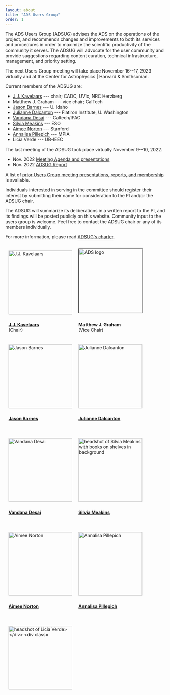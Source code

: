 ```yaml
---
layout: about
title: "ADS Users Group"
order: 1
---
```


<style type="text/css">
.floated_img {
    display: inline-block;
    height: 200px;
    width: 200px;
    float: middle;
    overflow: hidden;
    vertical-align: middle;
    margin-bottom: 10px;
    padding: 10px;
}

.sizedpic {
    width: 100%;
    float: middle;
    position: relative;
    vertical-align: middle;
    margin-top: 10px;
}
.textlabel {
    height: 50px;
    text-align: left;
    padding-left: 10px;
}

</style>

The ADS Users Group (ADSUG) advises the ADS on the operations of the project, and recommends changes and improvements to both its services and procedures in order to maximize the scientific productivity of the community it serves. The ADSUG will advocate for the user community and provide suggestions regarding content curation, technical infrastructure, management, and priority setting.

The next Users Group meeting will take place November 16--17, 2023 virtually and at the Center for Astrophysics \| Harvard & Smithsonian.

Current members of the ADSUG are:

- [J.J. Kavelaars](http://astroherzberg.org/people/jj-kavelaars/) --- chair; CADC, UVic, NRC Herzberg
- Matthew J. Graham --- vice chair; CalTech
- [Jason Barnes](http://barnesos.net/pro) --- U. Idaho
- [Julianne Dalcanton](https://www.simonsfoundation.org/people/julianne-dalcanton/) --- Flatiron Institute, U. Washington
- [Vandana Desai](http://web.ipac.caltech.edu/staff/desai/index.html) --- Caltech/IPAC
- [Silvia Meakins](https://www.eso.org/sci/libraries/about.html) --- ESO
- [Aimee Norton](http://sun.stanford.edu/~norton/) --- Stanford
- [Annalisa Pillepich](https://www.mpia.de/gc-theory) --- MPIA
- Licia Verde --- UB-IEEC

The last meeting of the ADSUG took place virtually November 9--10, 2022.

- Nov. 2022 [Meeting Agenda and presentations](../adsug/past_meetings/2022-11-01-202211-program.html)
- Nov. 2022 [ADSUG Report](https://ads.harvard.edu/adsug/2022/ADSUG_report_2022.pdf)

A list of [prior Users Group meeting presentations, reports, and membership](../adsug/meetings.html) is available.

Individuals interested in serving in the committee should register their interest by submitting their name for consideration to the PI and/or the ADSUG chair.

The ADSUG will summarize its deliberations in a written report to the PI, and its findings will be posted publicly on this website. Community input to the users group is welcome. Feel free to contact the ADSUG chair or any of its members individually.

For more information, please read [ADSUG's charter](../adsug/charter.html).

<div>

<div style="float:left;">
  <div class="floated_img">
    <img class="sizedpic" src="../img/adsug/kavelaars.jpg"
	 alt="J.J. Kavelaars">
  </div>
  <div class="textlabel">
    <p><A HREF="http://astroherzberg.org/people/jj-kavelaars/"><B>J.J. Kavelaars</B></A> <br>(Chair)</p>
  </div>
</div>

<div style="float:left;">
  <div class="floated_img">
    <img src="{{ site.baseurl }}/about/img/ads_logo.png" alt="ADS logo" height="200" width="200" alt="Image" style="float: left; margin: 4px 10px 0px 0px; border: 1px solid #000000;">
  </div>
  <div class="textlabel">
    <p><B>Matthew J. Graham</B> <br>(Vice Chair)</p>
  </div>
</div>

<div style="float:left;">
  <div class="floated_img">
    <img class="sizedpic" src="../img/adsug/jbarnes.jpeg"
	 alt="Jason Barnes">>
  </div>
  <div class="textlabel">
    <p><A HREF="http://barnesos.net/pro"><B>Jason Barnes</B></A></p>
  </div>
</div>

<div style="float:left;">
  <div class="floated_img">
    <img class="sizedpic" src="https://simonsfoundation.imgix.net/wp-content/uploads/2021/07/05131237/Dalcanton_headshot_final.jpg?auto=format&w=120&h=120&fit=crop&crop=faces&q=90&dpr=2"
	 alt="Julianne Dalcanton ">
  </div>
  <div class="textlabel">
    <p><A HREF="https://www.simonsfoundation.org/people/julianne-dalcanton/"><B>Julianne Dalcanton</B></A></p>
  </div>
</div>

<div style="float:left;">
  <div class="floated_img">
    <img class="sizedpic" src="../img/adsug/Vandana_Desai.jpeg"
	 alt="Vandana Desai">
  </div>
  <div class="textlabel">
    <p><A HREF="http://web.ipac.caltech.edu/staff/desai/index.html"><B>Vandana Desai</B></A></p>
  </div>
</div>

<div style="float:left;">
  <div class="floated_img">
     <img class="sizedpic" src="../img/adsug/smeakins.png"
	 alt="headshot of Silvia Meakins with books on shelves in background">
  </div>
  <div class="textlabel">
    <p><A HREF="https://www.eso.org/sci/libraries/about.html"><B>Silvia Meakins</B></A></p>
  </div>
</div>

<div style="float:left;">
  <div class="floated_img">
    <img class="sizedpic" src="../img/adsug/ANorton.jpeg"
	 alt="Aimee Norton">
  </div>
  <div class="textlabel">
    <p><A HREF="http://sun.stanford.edu/~norton/"><B>Aimee Norton</B></A></p>
  </div>
</div>

<div style="float:left;">
  <div class="floated_img">
    <img class="sizedpic" src="../img/adsug/apillepich.jpeg"
	 alt="Annalisa Pillepich">
  </div>
  <div class="textlabel">
    <p><A HREF="https://www.mpia.de/gc-theory"><B>Annalisa Pillepich</B></A></p>
  </div>
</div>

<div style="float:left;">
  <div class="floated_img">
    <img class="sizedpic" src="../img/adsug/LiciaVerde.jpg"
	 alt="headshot of Licia Verde>
  </div>
  <div class="textlabel">
    <p><A HREF="liciaverde.icc.ub.edu"><B>Licia Verde</B></A></p>
  </div>
</div>

</div>

<br style="clear:left;"/>
